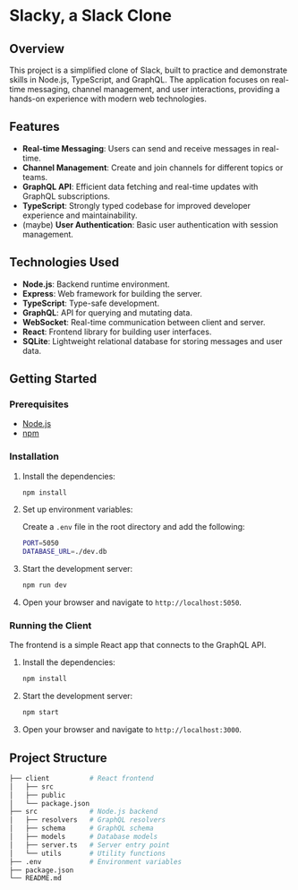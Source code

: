 # Slacky, a Slack Clone

## Overview

This project is a simplified clone of Slack, built to practice and demonstrate skills in Node.js, TypeScript, and GraphQL. The application focuses on real-time messaging, channel management, and user interactions, providing a hands-on experience with modern web technologies.

## Features

- **Real-time Messaging**: Users can send and receive messages in real-time.
- **Channel Management**: Create and join channels for different topics or teams.
- **GraphQL API**: Efficient data fetching and real-time updates with GraphQL subscriptions.
- **TypeScript**: Strongly typed codebase for improved developer experience and maintainability.
- (maybe) **User Authentication**: Basic user authentication with session management.

## Technologies Used

- **Node.js**: Backend runtime environment.
- **Express**: Web framework for building the server.
- **TypeScript**: Type-safe development.
- **GraphQL**: API for querying and mutating data.
- **WebSocket**: Real-time communication between client and server.
- **React**: Frontend library for building user interfaces.
- **SQLite**: Lightweight relational database for storing messages and user data.

## Getting Started

### Prerequisites

- [Node.js](https://nodejs.org/)
- [npm](https://www.npmjs.com/)

### Installation

1. Install the dependencies:
    ```bash
    npm install
    ```

2. Set up environment variables:

    Create a `.env` file in the root directory and add the following:

    ```bash
    PORT=5050
    DATABASE_URL=./dev.db
    ```

3. Start the development server:
    ```bash
    npm run dev
    ```

4. Open your browser and navigate to `http://localhost:5050`.

### Running the Client

The frontend is a simple React app that connects to the GraphQL API.

1. Install the dependencies:
    ```bash
    npm install
    ```

3. Start the development server:
    ```bash
    npm start
    ```

4. Open your browser and navigate to `http://localhost:3000`.

## Project Structure

```bash
├── client          # React frontend
│   ├── src
│   ├── public
│   └── package.json
├── src             # Node.js backend
│   ├── resolvers   # GraphQL resolvers
│   ├── schema      # GraphQL schema
│   ├── models      # Database models
│   ├── server.ts   # Server entry point
│   └── utils       # Utility functions
├── .env            # Environment variables
├── package.json
└── README.md